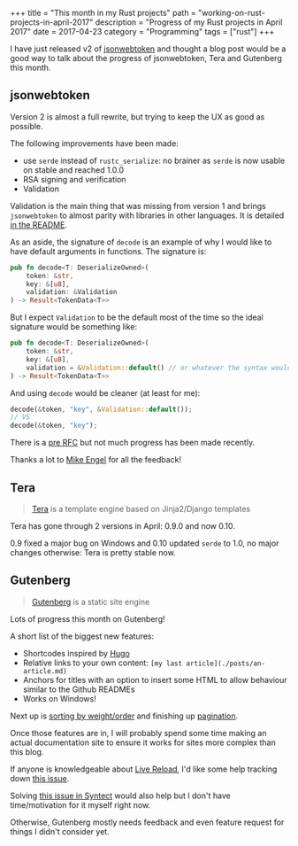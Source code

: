 +++
title = "This month in my Rust projects"
path = "working-on-rust-projects-in-april-2017"
description = "Progress of my Rust projects in April 2017"
date = 2017-04-23
category = "Programming"
tags = ["rust"]
+++

I have just released v2 of [jsonwebtoken](https://github.com/Keats/jsonwebtoken) and 
thought a blog post would be a good way to talk about the progress of jsonwebtoken, Tera and Gutenberg this month.

## jsonwebtoken
Version 2 is almost a full rewrite, but trying to keep the UX as good as possible.

The following improvements have been made:

- use `serde` instead of `rustc_serialize`: no brainer as `serde` is now usable on stable and reached 1.0.0
- RSA signing and verification
- Validation

Validation is the main thing that was missing from version 1 and brings `jsonwebtoken` to almost parity with libraries
in other languages. It is detailed [in the README](https://github.com/Keats/jsonwebtoken#validation).

As an aside, the signature of `decode` is an example of why I would like to have default arguments in functions.
The signature is:

```rust
pub fn decode<T: DeserializeOwned>(
    token: &str, 
    key: &[u8], 
    validation: &Validation
) -> Result<TokenData<T>>
```
But I expect `Validation` to be the default most of the time so the ideal signature would be something like:

```rust
pub fn decode<T: DeserializeOwned>(
    token: &str, 
    key: &[u8], 
    validation = &Validation::default() // or whatever the syntax would be
) -> Result<TokenData<T>>
```

And using `decode` would be cleaner (at least for me):

```rust
decode(&token, "key", &Validation::default());
// VS
decode(&token, "key");
```

There is a [pre RFC](https://internals.rust-lang.org/t/pre-rfc-named-arguments/3831/234) but not much progress has
been made recently.

Thanks a lot to [Mike Engel](https://github.com/mike-engel) for all the feedback!

## Tera

> [Tera](https://github.com/Keats/tera) is a template engine based on Jinja2/Django templates

Tera has gone through 2 versions in April: 0.9.0 and now 0.10. 

0.9 fixed a major bug on Windows and 0.10 updated `serde` to 1.0, no major changes otherwise: Tera is pretty stable now.

## Gutenberg

> [Gutenberg](https://github.com/Keats/gutenberg) is a static site engine

Lots of progress this month on Gutenberg! 

A short list of the biggest new features:

- Shortcodes inspired by [Hugo](https://gohugo.io/extras/shortcodes/)
- Relative links to your own content: `[my last article](./posts/an-article.md)`
- Anchors for titles with an option to insert some HTML to allow behaviour similar to the Github READMEs
- Works on Windows!

Next up is [sorting by weight/order](https://github.com/Keats/gutenberg/issues/14) and finishing up
[pagination](https://github.com/Keats/gutenberg/issues/7).

Once those features are in, I will probably spend some time making an actual documentation site to ensure it works for sites 
more complex than this blog.

If anyone is knowledgeable about [Live Reload](http://livereload.com/), I'd like some help tracking down [this issue](https://github.com/Keats/gutenberg/issues/10).

Solving [this issue in Syntect](https://github.com/trishume/syntect/issues/20) would also help but I don't have time/motivation for it myself right now.

Otherwise, Gutenberg mostly needs feedback and even feature request for things I didn't consider yet.


